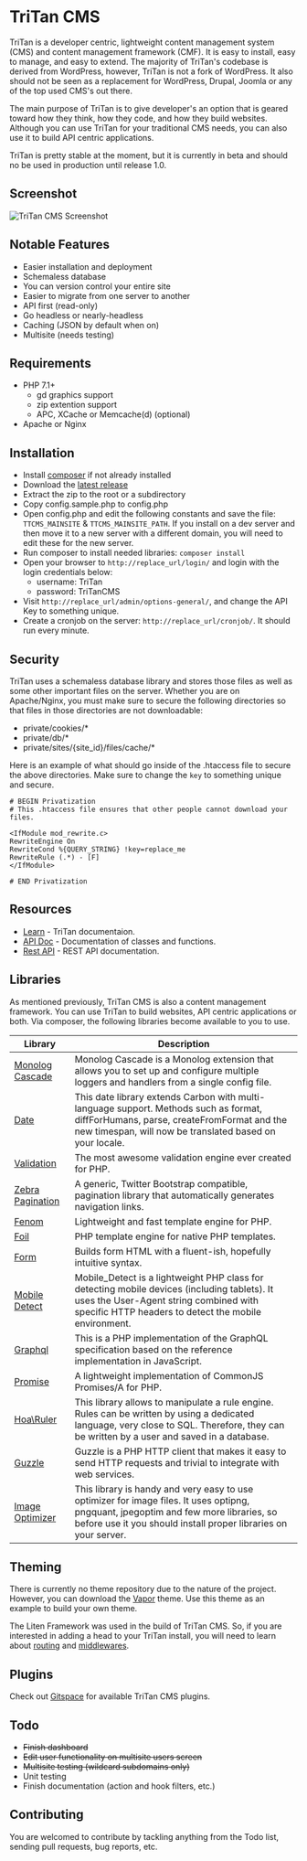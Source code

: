 # TriTan CMS
TriTan is a developer centric, lightweight content management system (CMS) and content management framework (CMF). It is easy to install, easy to manage, and easy to extend. The majority of TriTan's codebase is derived from WordPress, however, TriTan is not a fork of WordPress. It also should not be seen as a replacement for WordPress, Drupal, Joomla or any of the top used CMS's out there.

The main purpose of TriTan is to give developer's an option that is geared toward how they think, how they code, and how they build websites. Although you can use TriTan for your traditional CMS needs, you can also use it to build API centric applications.

TriTan is pretty stable at the moment, but it is currently in beta and should no be used in production until release 1.0.

## Screenshot
![TriTan CMS Screenshot](https://tritan-cms.s3.amazonaws.com/assets/images/TriTan-Screenshot.png)

## Notable Features
* Easier installation and deployment
* Schemaless database
* You can version control your entire site
* Easier to migrate from one server to another
* API first (read-only)
* Go headless or nearly-headless
* Caching (JSON by default when on)
* Multisite (needs testing)

## Requirements
* PHP 7.1+
    * gd graphics support
    * zip extention support
    * APC, XCache or Memcache(d) (optional)
* Apache or Nginx

## Installation
* Install [composer](//getcomposer.org/doc/00-intro.md) if not already installed
* Download the [latest release](//github.com/parkerj/TriTan-CMS/archive/master.zip)
* Extract the zip to the root or a subdirectory
* Copy config.sample.php to config.php
* Open config.php and edit the following constants and save the file: `TTCMS_MAINSITE` & `TTCMS_MAINSITE_PATH`. If you install on a dev server and then move it to a new server with a different domain, you will need to edit these for the new server.
* Run composer to install needed libraries: `composer install`
* Open your browser to `http://replace_url/login/` and login with the login credentials below:
    * username: TriTan
    * password: TriTanCMS
* Visit `http://replace_url/admin/options-general/`, and change the API Key to something unique.
* Create a cronjob on the server: `http://replace_url/cronjob/`. It should run every minute.

## Security
TriTan uses a schemaless database library and stores those files as well as some other important files on the server. Whether you are on Apache/Nginx, you must make sure to secure the following directories so that files in those directories are not downloadable:

* private/cookies/*
* private/db/*
* private/sites/{site_id}/files/cache/*

Here is an example of what should go inside of the .htaccess file to secure the above directories. Make sure to change the `key` to something unique and secure.

```
# BEGIN Privatization
# This .htaccess file ensures that other people cannot download your files.

<IfModule mod_rewrite.c>
RewriteEngine On
RewriteCond %{QUERY_STRING} !key=replace_me
RewriteRule (.*) - [F]
</IfModule>

# END Privatization
```

## Resources
* [Learn](//learn.tritancms.com/) - TriTan documentaion.
* [API Doc](//learn.tritancms.com/api/) - Documentation of classes and functions.
* [Rest API](//rest.tritancms.com/) - REST API documentation.

## Libraries
As mentioned previously, TriTan CMS is also a content management framework. You can use TriTan to build websites, API centric applications or both. Via composer, the following libraries become available to you to use.

| Library  | Description  | 
|---|---|
| [Monolog Cascade](//github.com/theorchard/monolog-cascade)  | Monolog Cascade is a Monolog extension that allows you to set up and configure multiple loggers and handlers from a single config file.  |
| [Date](//github.com/jenssegers/date)  | This date library extends Carbon with multi-language support. Methods such as format, diffForHumans, parse, createFromFormat and the new timespan, will now be translated based on your locale.  |
| [Validation](//github.com/Respect/Validation)  | The most awesome validation engine ever created for PHP.  |
| [Zebra Pagination](//github.com/stefangabos/Zebra_Pagination)  | A generic, Twitter Bootstrap compatible, pagination library that automatically generates navigation links.  |
| [Fenom](//github.com/fenom-template/fenom)  | Lightweight and fast template engine for PHP.  |
| [Foil](//github.com/FoilPHP/Foil)  | PHP template engine for native PHP templates.  |
| [Form](//github.com/adamwathan/form)  | Builds form HTML with a fluent-ish, hopefully intuitive syntax.  |
| [Mobile Detect](//github.com/serbanghita/Mobile-Detect)  | Mobile_Detect is a lightweight PHP class for detecting mobile devices (including tablets). It uses the User-Agent string combined with specific HTTP headers to detect the mobile environment.  |
| [Graphql](//github.com/webonyx/graphql-php)  | This is a PHP implementation of the GraphQL specification based on the reference implementation in JavaScript.  |
| [Promise](//github.com/reactphp/promise)  | A lightweight implementation of CommonJS Promises/A for PHP.  |
| [Hoa\Ruler](//github.com/hoaproject/Ruler)  | This library allows to manipulate a rule engine. Rules can be written by using a dedicated language, very close to SQL. Therefore, they can be written by a user and saved in a database.  |
| [Guzzle](//github.com/guzzle/guzzle)  | Guzzle is a PHP HTTP client that makes it easy to send HTTP requests and trivial to integrate with web services.  |
| [Image Optimizer](//github.com/psliwa/image-optimizer)  | This library is handy and very easy to use optimizer for image files. It uses optipng, pngquant, jpegoptim and few more libraries, so before use it you should install proper libraries on your server.  |

## Theming
There is currently no theme repository due to the nature of the project. However, you can download the [Vapor](//tritan-cms.s3.amazonaws.com/themes/Vapor.zip) theme. Use this theme as an example to build your own theme.

The Liten Framework was used in the build of TriTan CMS. So, if you are interested in adding a head to your TriTan install, you will need to learn about [routing](//www.litenframework.com/wiki/routing/) and [middlewares](//www.litenframework.com/wiki/middleware/).

## Plugins
Check out [Gitspace](https://gitspace.us/projects) for available TriTan CMS plugins.

## Todo
* ~~Finish dashboard~~
* ~~Edit user functionality on multisite users screen~~
* ~~Multisite testing (wildcard subdomains only)~~
* Unit testing
* Finish documentation (action and hook filters, etc.)

## Contributing
You are welcomed to contribute by tackling anything from the Todo list, sending pull requests, bug reports, etc.